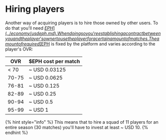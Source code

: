 # Hiring players

Another way of acquiring players is to hire those owned by other users. To do that you'll need [$EPH](../economy/usdeph.md). When doing so you're establishing a contract between you and the player's owner to use the player for a certain amount of matches. The amount of required [$EPH](../economy/usdeph.md) is fixed by the platform and varies according to the player's OVR:

| OVR   | $EPH cost per match |
| ----- | ------------------- |
| < 70  | \~ USD 0.03125      |
| 70-75 | \~ USD 0.0625       |
| 76-81 | \~ USD 0.125        |
| 82-89 | \~ USD 0.25         |
| 90-94 | \~ USD 0.5          |
| 95-99 | \~ USD 1            |

{% hint style="info" %}
This means that to hire a squad of 11 players for an entire season (30 matches) you'll have to invest at least \~ USD 10.
{% endhint %}
